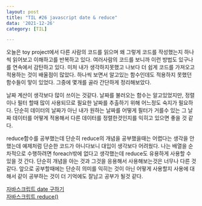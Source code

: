 ```yaml
---
layout: post
title: "TIL #26 javascript date & reduce"
data: '2021-12-26'
category: [TIL]

---
```


오늘은 toy project에서 다른 사람의 코드를 읽으며 왜 그렇게 코드를 작성했는지 하나씩 읽어보고 이해하고를 반복하고 있다. 여러사람의 코드를 보니까 이런  방법도 있구나를 연속에서 감탄하고 있다. 미처 내가 생각하지못했고 나보다 더 쉽게 코드를 가져오고 적용하는 것이 배울점이 많았다. 하나씩 보면서 알고있는 함수인데도 적용하지 못했던 함수들이 맣이 있었다. 그중에 몇개를 골라 간단하게 정리해보았다.

날짜 계산이 생각보다 많이 쓰이는 것같다. 날짜를 불러오는 함수는 알고있었지만, 정렬이나 필터 할때 많이 사용되므로 필요한 날짜를 추출하기 위해 어느정도 숙지가 필요하다. 단순히 데이터의 날짜가 아닌 내가 원하는 날짜를 어떻게 필터가 거를수 있는 그 날짜 데이터를 어떻게 적용해서 다른 데이터를 정렬한것인지를 익히고 있으면 좋을 것 같다. 

reduce함수를 공부했는데 단순히 reduce의 개념을 공부했을때는 어렵다는 생각을 안했는데 예제처럼 단순한 코드가 아니다보니 대입이 생각보다 어려웠다. 나는 배열을 순차적으로 수행하려면 foreach밖에 없다고 생각했는데 reduce도 유용하게 사용할 수 있을 것 간다. 단순히 개념을 아는 것과 그것을 응용해서 사용해보는것은 너무나 다른 것같다. 앞으로 공부할때에는 단순히 의미를 익히는 것이 아닌 어떻게 사용할지 사용에 대해서 같이 공부하는 것이 더 기억에도 잘남고 공부가 될것 같다.

<a href="/javascript/js_date">자바스크립트 date 구하기</a><br/>
<a href="/javascript/js_reduce">자바스크립트 reduce()</a>
